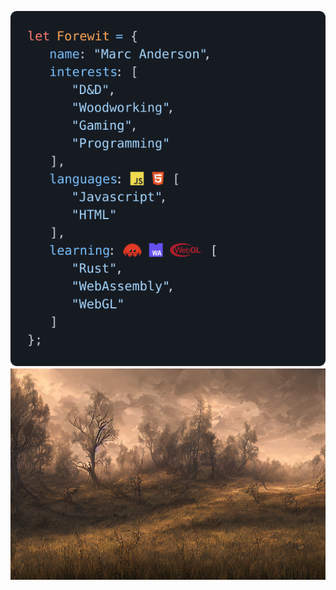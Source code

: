 <span><a href="https://rpc.ac"><img src="svg/rendered-dark.svg"></a><img align="right" valign="top" height="338" src="stable diffusion.png"></span>

